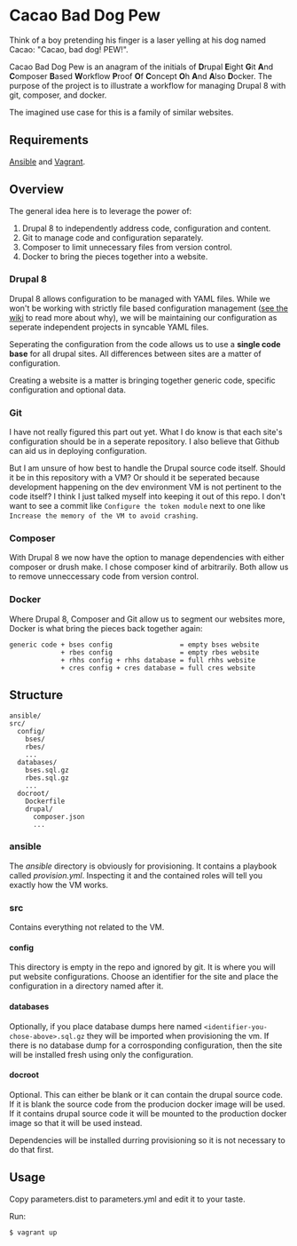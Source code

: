 # Cacao Bad Dog Pew

Think of a boy pretending his finger is a laser yelling at his dog named Cacao:
"Cacao, bad dog! PEW!".

Cacao Bad Dog Pew is an anagram of the initials of **D**rupal **E**ight **G**it
**A**nd **C**omposer **B**ased **W**orkflow **P**roof **O**f **C**oncept **O**h
**A**nd **A**lso **D**ocker. The purpose of the project is to illustrate a
workflow for managing Drupal 8 with git, composer, and docker.

The imagined use case for this is a family of similar websites.

## Requirements

[Ansible](http://docs.ansible.com/ansible/intro_installation.html) and
[Vagrant](https://www.vagrantup.com/downloads.html).

## Overview

The general idea here is to leverage the power of:

1. Drupal 8 to independently address code, configuration and content.
2. Git to manage code and configuration separately.
3. Composer to limit unnecessary files from version control.
4. Docker to bring the pieces together into a website.

### Drupal 8

Drupal 8 allows configuration to be managed with YAML files. While we won't be
working with strictly file based configuration management
([see the wiki][wiki-file-based-config] to read more about why), we will be
maintaining our configuration as seperate independent projects in syncable YAML
files.

Seperating the configuration from the code allows us to use a **single code
base** for all drupal sites. All differences between sites are a matter of
configuration.

Creating a website is a matter is bringing together generic code, specific
configuration and optional data.

[wiki-file-based-config]: https://github.com/hcpss-banderson/cacao-bad-dog-pew/wiki/File-Based-Configuration

### Git

I have not really figured this part out yet. What I do know is that each site's
configuration should be in a seperate repository. I also believe that Github can
aid us in deploying configuration.

But I am unsure of how best to handle the Drupal source code itself. Should it
be in this repository with a VM? Or should it be seperated because development
happening on the dev environment VM is not pertinent to the code itself? I think
I just talked myself into keeping it out of this repo. I don't want to see a
commit like `Configure the token module` next to one like `Increase the memory
of the VM to avoid crashing`.

### Composer

With Drupal 8 we now have the option to manage dependencies with either composer
or drush make. I chose composer kind of arbitrarily. Both allow us to remove
unneccessary code from version control.

### Docker

Where Drupal 8, Composer and Git allow us to segment our websites more, Docker
is what bring the pieces back together again:

```
generic code + bses config                 = empty bses website
             + rbes config                 = empty rbes website
             + rhhs config + rhhs database = full rhhs website
             + cres config + cres database = full cres website
```

## Structure

```
ansible/
src/
  config/
    bses/
    rbes/
    ...
  databases/
    bses.sql.gz
    rbes.sql.gz
    ...
  docroot/
    Dockerfile
    drupal/
      composer.json
      ...
```

### ansible

The *ansible* directory is obviously for provisioning. It contains a playbook
called *provision.yml*. Inspecting it and the contained roles will tell you
exactly how the VM works.

### src

Contains everything not related to the VM.

#### config

This directory is empty in the repo and ignored by git. It is where you will
put website configurations. Choose an identifier for the site and place the
configuration in a directory named after it.

#### databases

Optionally, if you place database dumps here named
`<identifier-you-chose-above>.sql.gz` they will be imported when provisioning
the vm. If there is no database dump for a corrosponding configuration, then the
site will be installed fresh using only the configuration.

#### docroot

Optional. This can either be blank or it can contain the drupal source code. If
it is blank the source code from the producion docker image will be used. If it
contains drupal source code it will be mounted to the production docker image so
that it will be used instead.

Dependencies will be installed durring provisioning so it is not necessary to do
that first.

## Usage

Copy parameters.dist to parameters.yml and edit it to your taste.

Run:

```
$ vagrant up
```
